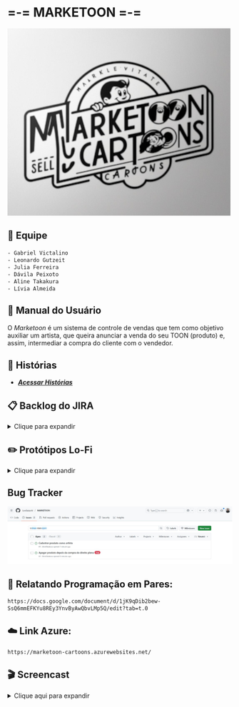# =-= MARKETOON =-= 
![texto](/src/logo-marketoon500-420.png)

## 👥 Equipe
````
- Gabriel Victalino
- Leonardo Gutzeit
- Julia Ferreira
- Dávila Peixoto 
- Aline Takakura
- Lívia Almeida
````
## 📖 Manual do Usuário
O _Marketoon_ é um sistema de controle de vendas que tem como objetivo auxiliar um artista, que queira anunciar a venda do seu TOON (produto) e, assim, intermediar a compra do cliente com o vendedor.

## 📝 Histórias
- ***[Acessar Histórias](https://docs.google.com/document/d/19RyIZw_IXh2S9XvXJ6ZMTAR747L9l2BWLGTGVyqTXwM/edit?usp=sharing)***

## 📋 Backlog do JIRA
<details>
<summary>Clique para expandir</summary>

### Sprint 1
![Sprint 1](/src/backlog_jira.png)

### Sprint 2
![Sprint 2](https://github.com/user-attachments/assets/87364b1b-cf19-49fe-98cc-332ad25986b4)

### Link do JIRA
- ***[Acessar o Jira](https://cesar-fds-mrktn.atlassian.net/jira/software/projects/A87/boards/1?atlOrigin=eyJpIjoiYTMwMmU5YTcxNWU5NDVjODg2YzFiZjZmZmE2YmRlMDMiLCJwIjoiaiJ9)***

</details>

 ## ✏️ Protótipos Lo-Fi
<details>
<summary>Clique para expandir</summary>

![Login](/src/marketoon-login.png)  
![Página Inicial](/src/marketoon-paginicial.png)  
![Comprando](/src/marketoon-comprando.png)  
![Perfis de Usuário](/src/marketoon-perfisdeusuario.png)  
![Administração](/src/marketoon-adm.png)

## Link do Figma
- ***[Acessar Figma](https://www.figma.com/design/iAxmRVvwgzU2JhyuXQMJPW/Marketoon?node-id=0-1&t=yasWfchrEYulCiVO-1)***

</details>

## Bug Tracker
![Bug Tracker](src/bug.jpg)

## 🤝 Relatando Programação em Pares:
````
https://docs.google.com/document/d/1jK9qDib2bew-SsQ6mmEFKYu8REy3YnvByAwQbvLMp5Q/edit?tab=t.0
````
## ☁️ Link Azure:
````
https://marketoon-cartoons.azurewebsites.net/
````

## 🎬 Screencast
<details>
<summary>Clique aqui para expandir</summary>

<h3>Entrega 1</h3>

- [Clique aqui para assistir o vídeo](https://youtu.be/e2Vaw_EXg98?si=TZECz9bFMMTPF_FV)

<h3>Entrega 2</h3>

- [Clique aqui para assistir o vídeo](https://youtu.be/M-0ZOZgdY10)  
- [Clique aqui para assistir o vídeo da demonstração do deploy](https://youtu.be/-TQt90mG9JY)

<h3>Entrega 3</h3>

- lorem
- [Clique aqui para assistir o vídeo da demonstração do deploy](https://youtu.be/Gc4gB3FPI6c)


</details>
